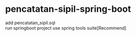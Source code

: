 # pencatatan-sipil-spring-boot

add pencatatan_sipil.sql
<br>
run springboot project use spring tools suite[Recommend]
